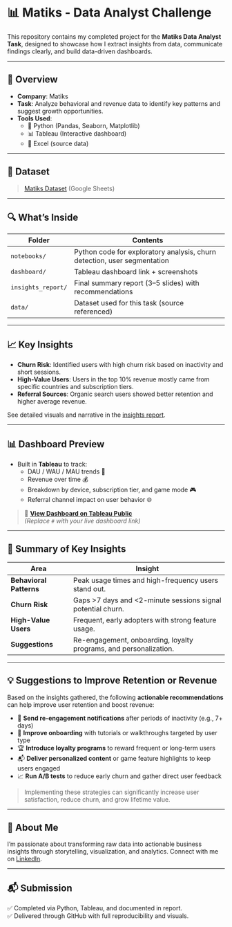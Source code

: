 # 📊 Matiks - Data Analyst Challenge

This repository contains my completed project for the **Matiks Data Analyst Task**, designed to showcase how I extract insights from data, communicate findings clearly, and build data-driven dashboards.

---

## 🚀 Overview

- **Company**: Matiks
- **Task**: Analyze behavioral and revenue data to identify key patterns and suggest growth opportunities.
- **Tools Used**: 
  - 🐍 Python (Pandas, Seaborn, Matplotlib)
  - 📊 Tableau (Interactive dashboard)
  - 📁 Excel (source data)

---
## 📎 Dataset

> [Matiks Dataset](https://docs.google.com/spreadsheets/d/1NyFJYCi5wF8QD0FIfxlyvYKksnnbKExzXOjioE_1hWA/edit?usp=sharing) (Google Sheets)

---
## 🔍 What’s Inside

| Folder | Contents |
|--------|----------|
| `notebooks/` | Python code for exploratory analysis, churn detection, user segmentation |
| `dashboard/` | Tableau dashboard link + screenshots |
| `insights_report/` | Final summary report (3–5 slides) with recommendations |
| `data/` | Dataset used for this task (source referenced) |

---

## 📈 Key Insights

- **Churn Risk**: Identified users with high churn risk based on inactivity and short sessions.
- **High-Value Users**: Users in the top 10% revenue mostly came from specific countries and subscription tiers.
- **Referral Sources**: Organic search users showed better retention and higher average revenue.

See detailed visuals and narrative in the [insights report](https://github.com/AkashParley/Matiks-Data-Analyst-Task/tree/main/insights).

---

## 📊 Dashboard Preview

- Built in **Tableau** to track:
  - DAU / WAU / MAU trends 📆
  - Revenue over time 💰
  - Breakdown by device, subscription tier, and game mode 🎮
  - Referral channel impact on user behavior 🌐

> 🔗 **[View Dashboard on Tableau Public](#)**  
> *(Replace `#` with your live dashboard link)*

---

## 📌 Summary of Key Insights

| Area               | Insight                                                                 |
|--------------------|-------------------------------------------------------------------------|
| **Behavioral Patterns** | Peak usage times and high-frequency users stand out.                   |
| **Churn Risk**         | Gaps >7 days and <2-minute sessions signal potential churn.            |
| **High-Value Users**   | Frequent, early adopters with strong feature usage.                    |
| **Suggestions**        | Re-engagement, onboarding, loyalty programs, and personalization.     |


---
## 💡 Suggestions to Improve Retention or Revenue

Based on the insights gathered, the following **actionable recommendations** can help improve user retention and boost revenue:

- 🔁 **Send re-engagement notifications** after periods of inactivity (e.g., 7+ days)
- 🧪 **Improve onboarding** with tutorials or walkthroughs targeted by user type
- 🏆 **Introduce loyalty programs** to reward frequent or long-term users
- 📬 **Deliver personalized content** or game feature highlights to keep users engaged
- 📈 **Run A/B tests** to reduce early churn and gather direct user feedback

> Implementing these strategies can significantly increase user satisfaction, reduce churn, and grow lifetime value.

---


## 🧠 About Me

I’m passionate about transforming raw data into actionable business insights through storytelling, visualization, and analytics. Connect with me on [LinkedIn](#).

---

## 📬 Submission

✅ Completed via Python, Tableau, and documented in report.  
✅ Delivered through GitHub with full reproducibility and visuals.

